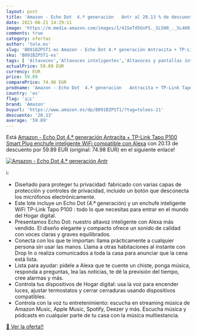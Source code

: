 ```yaml
---
layout: post
title: 'Amazon - Echo Dot  4.ª generación   Antr al 20.13 % de descuento'
date: 2021-06-21 14:29:11
image: 'https://m.media-amazon.com/images/I/41SeTd5GnFS._SL500_._SL400_.jpg'
comments: true
category: ofertas
author: 'tole.es'
slug: 'B091BZPST1-es Amazon - Echo Dot 4.ª generación Antracita + TP-Link Tapo...'
sku: 'B091BZPST1-es'
tags: [ 'Altavoces','Altavoces inteligentes','Altavoces y pantallas inteligentes Echo','Dispositivos Amazon','Dispositivos Amazon y Accesorios','Electrónica','Equipos de audio y Hi-Fi','Paquetes de dispositivos','alexa','amazon','enchufe','inteligente', ]
actualPrice: 59.89 EUR
currency: EUR
price: 59.89
comparePrice: 74.98 EUR
prodname: 'Amazon - Echo Dot  4.ª generación   Antracita + TP-Link Tapo P100 Smart Plug  enchufe inteligente WiFi   compatible con Alexa'
country: 'es'
flag: '🇪🇸'
brand: 'Amazon'
buyurl: 'https://www.amazon.es/dp/B091BZPST1/?tag=tolees-21'
descuento: '20.13'
average: '59.89'
---
```


Está [Amazon - Echo Dot  4.ª generación   Antracita + TP-Link Tapo P100 Smart Plug  enchufe inteligente WiFi   compatible con Alexa](https://www.amazon.es/dp/B091BZPST1/?tag=tolees-21) con 20.13 de descuento por 59.89 EUR (original: 74.98 EUR) en el siguiente enlace!

[![Amazon - Echo Dot  4.ª generación   Antr](https://m.media-amazon.com/images/I/41SeTd5GnFS._SL500_._SL400_.jpg)](https://www.amazon.es/dp/B091BZPST1/?tag=tolees-21)

ℹ️:

- Diseñado para proteger tu privacidad: fabricado con varias capas de protección y controles de privacidad, incluido un botón que desconecta los micrófonos electrónicamente.
- Este lote incluye un Echo Dot (4.ª generación) y un enchufe inteligente WiFi TP-Link Tapo P100 : todo lo que necesitas para entrar en el mundo del Hogar digital.
- Presentamos Echo Dot: nuestro altavoz inteligente con Alexa más vendido. El diseño elegante y compacto ofrece un sonido de calidad con voces claras y graves equilibrados.
- Conecta con los que te importan: llama prácticamente a cualquier persona sin usar las manos. Llama a otras habitaciones al instante con Drop In o realiza comunicados a toda la casa para anunciar que la cena está lista.
- Lista para ayudar: pídele a Alexa que te cuente un chiste, ponga música, responda a preguntas, lea las noticias, te dé la previsión del tiempo, cree alarmas y más.
- Controla tus dispositivos de Hogar digital: usa la voz para encender luces, ajustar termostatos y cerrar cerraduras usando dispositivos compatibles.
- Controla con la voz tu entretenimiento: escucha en streaming música de Amazon Music, Apple Music, Spotify, Deezer y más. Escucha música y pódcasts en cualquier parte de tu casa con la música multiestancia.

[🛒 Ver la oferta!!](https://www.amazon.es/dp/B091BZPST1/?tag=tolees-21)

